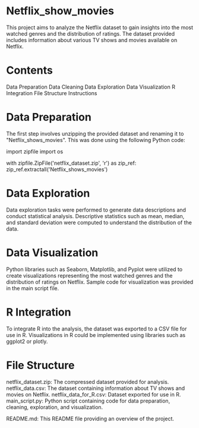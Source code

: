 # Netflix_show_movies

This project aims to analyze the Netflix dataset to gain insights into the most watched genres and the distribution of ratings. The dataset provided includes information about various TV shows and movies available on Netflix.

# Contents
Data Preparation
Data Cleaning
Data Exploration
Data Visualization
R Integration
File Structure
Instructions

# Data Preparation
The first step involves unzipping the provided dataset and renaming it to "Netflix_shows_movies". This was done using the following Python code:

import zipfile
import os

with zipfile.ZipFile('netflix_dataset.zip', 'r') as zip_ref:
    zip_ref.extractall('Netflix_shows_movies')

# Data Exploration
Data exploration tasks were performed to generate data descriptions and conduct statistical analysis. Descriptive statistics such as mean, median, and standard deviation were computed to understand the distribution of the data.

# Data Visualization
Python libraries such as Seaborn, Matplotlib, and Pyplot were utilized to create visualizations representing the most watched genres and the distribution of ratings on Netflix. Sample code for visualization was provided in the main script file.

# R Integration
To integrate R into the analysis, the dataset was exported to a CSV file for use in R. Visualizations in R could be implemented using libraries such as ggplot2 or plotly.

# File Structure
netflix_dataset.zip: The compressed dataset provided for analysis.
netflix_data.csv: The dataset containing information about TV shows and movies on Netflix.
netflix_data_for_R.csv: Dataset exported for use in R.
main_script.py: Python script containing code for data preparation, cleaning, exploration, and visualization.

README.md: This README file providing an overview of the project.


